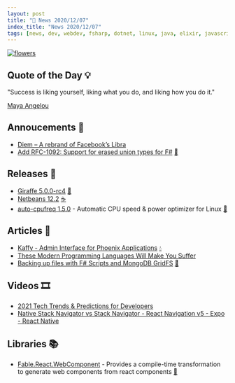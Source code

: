 ```yaml
---
layout: post
title: "📜 News 2020/12/07"
index_title: "News 2020/12/07"
tags: [news, dev, webdev, fsharp, dotnet, linux, java, elixir, javascript, facebook, netbeans, fable, reactjs]
---
```


<a href="https://daily-tech-news.github.io/2020/12/07/news.html">
  <img src="https://user-images.githubusercontent.com/430272/101441436-d82f7b00-38f7-11eb-86aa-c9ef04518c5b.jpg"
     alt="flowers"
     class="image">
</a>

## Quote of the Day 💡

"Success is liking yourself, liking what you do, and liking how you do it."

[Maya Angelou](https://en.wikipedia.org/wiki/Maya_Angelou)

## Annoucements 🥁

- [Diem – A rebrand of Facebook’s Libra](diem.com)
- [Add RFC-1092: Support for erased union types for F#](https://github.com/fsharp/fslang-design/pull/512) [🔷](https://fsharp.org "#fsharp #dotnet")

## Releases 🥳

- [Giraffe 5.0.0-rc4](https://github.com/giraffe-fsharp/Giraffe/releases/tag/v5.0.0-rc-4) [🔷](https://fsharp.org "#fsharp #dotnet")
- [Netbeans 12.2](https://netbeans.apache.org/download/nb122/index.html) [☕️](https://www.java.com "#java")
- [auto-cpufreq 1.5.0](https://github.com/AdnanHodzic/auto-cpufreq/releases/tag/v1.5.0) - Automatic CPU speed & power optimizer for Linux [🐧](https://www.linux.org "#linux")

## Articles 📜

- [Kaffy - Admin Interface for Phoenix Applications](https://dev.to/abiwinanda/kaffy-admin-interface-for-phoenix-applications-3oon) [💧](https://elixir-lang.org "#elixirlang")
- [These Modern Programming Languages Will Make You Suffer](https://suzdalnitski.medium.com/modern-languages-suck-ad21cbc8a57c)
- [Backing up files with F# Scripts and MongoDB GridFS](https://dev.to/tunaxor/scripting-with-f-and-mongodb-1f8f) [🔷](https://fsharp.org "#fsharp #dotnet")

## Videos 🎞

- [2021 Tech Trends & Predictions for Developers](https://www.youtube.com/watch?v=oHtR5YSPLjo)
- [Native Stack Navigator vs Stack Navigator - React Navigation v5 - Expo - React Native](https://www.youtube.com/watch?v=TKSRzf5eBNI)

## Libraries 📚

- [Fable.React.WebComponent](https://github.com/DieselMeister/Fable.React.WebComponent) - Provides a compile-time transformation to generate web components from react components [🔷](https://fsharp.org "#fsharp #dotnet")

